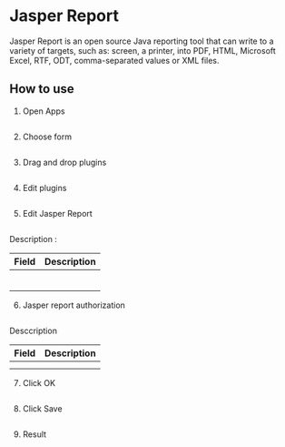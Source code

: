 # Jasper Report

Jasper Report is an open source Java reporting tool that can write to a variety of targets, such as: screen, a printer, into PDF, HTML, Microsoft Excel, RTF, ODT, comma-separated values or XML files.


## How to use

1. Open Apps

<img src="https://raw.githubusercontent.com/kinnara-digital-studio/kecak-workflow/master/docs/assets/.png" alt="" />


2. Choose form

<img src="https://raw.githubusercontent.com/kinnara-digital-studio/kecak-workflow/master/docs/assets/.png" alt="" />


3. Drag and drop plugins

<img src="https://raw.githubusercontent.com/kinnara-digital-studio/kecak-workflow/master/docs/assets/.png" alt="" />


4. Edit plugins

<img src="https://raw.githubusercontent.com/kinnara-digital-studio/kecak-workflow/master/docs/assets/.png" alt="" />


5. Edit Jasper Report

<img src="https://raw.githubusercontent.com/kinnara-digital-studio/kecak-workflow/master/docs/assets/.png" alt="" />

Description :

|Field|Description|
|-|-|
|||
|||
|||
|||
|||
|||

6. Jasper report authorization

<img src="https://raw.githubusercontent.com/kinnara-digital-studio/kecak-workflow/master/docs/assets/.png" alt="" />

Desccription

|Field|Description|
|-|-|
|||
|||
7. Click OK

<img src="https://raw.githubusercontent.com/kinnara-digital-studio/kecak-workflow/master/docs/assets/.png" alt="" />


8. Click Save

<img src="https://raw.githubusercontent.com/kinnara-digital-studio/kecak-workflow/master/docs/assets/.png" alt="" />


9. Result

<img src="https://raw.githubusercontent.com/kinnara-digital-studio/kecak-workflow/master/docs/assets/.png" alt="" />
